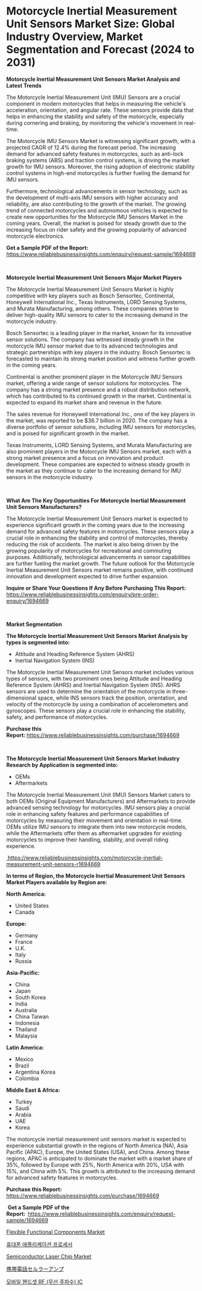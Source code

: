 <p><h1>Motorcycle Inertial Measurement Unit Sensors Market Size: Global Industry Overview, Market Segmentation and Forecast (2024 to 2031)</h1></p><p><strong>Motorcycle Inertial Measurement Unit Sensors Market Analysis and Latest Trends</strong></p>
<p><p>The Motorcycle Inertial Measurement Unit (IMU) Sensors are a crucial component in modern motorcycles that helps in measuring the vehicle's acceleration, orientation, and angular rate. These sensors provide data that helps in enhancing the stability and safety of the motorcycle, especially during cornering and braking, by monitoring the vehicle's movement in real-time.</p><p>The Motorcycle IMU Sensors Market is witnessing significant growth, with a projected CAGR of 12.4% during the forecast period. The increasing demand for advanced safety features in motorcycles, such as anti-lock braking systems (ABS) and traction control systems, is driving the market growth for IMU sensors. Moreover, the rising adoption of electronic stability control systems in high-end motorcycles is further fueling the demand for IMU sensors.</p><p>Furthermore, technological advancements in sensor technology, such as the development of multi-axis IMU sensors with higher accuracy and reliability, are also contributing to the growth of the market. The growing trend of connected motorcycles and autonomous vehicles is expected to create new opportunities for the Motorcycle IMU Sensors Market in the coming years. Overall, the market is poised for steady growth due to the increasing focus on rider safety and the growing popularity of advanced motorcycle electronics.</p></p>
<p><strong>Get a Sample PDF of the Report:&nbsp;</strong> <a href="https://www.reliablebusinessinsights.com/enquiry/request-sample/1694669">https://www.reliablebusinessinsights.com/enquiry/request-sample/1694669</a></p>
<p>&nbsp;</p>
<p><strong>Motorcycle Inertial Measurement Unit Sensors Major Market Players</strong></p>
<p><p>The Motorcycle Inertial Measurement Unit Sensors Market is highly competitive with key players such as Bosch Sensortec, Continental, Honeywell International Inc., Texas Instruments, LORD Sensing Systems, and Murata Manufacturing, among others. These companies strive to deliver high-quality IMU sensors to cater to the increasing demand in the motorcycle industry.</p><p>Bosch Sensortec is a leading player in the market, known for its innovative sensor solutions. The company has witnessed steady growth in the motorcycle IMU sensor market due to its advanced technologies and strategic partnerships with key players in the industry. Bosch Sensortec is forecasted to maintain its strong market position and witness further growth in the coming years.</p><p>Continental is another prominent player in the Motorcycle IMU Sensors market, offering a wide range of sensor solutions for motorcycles. The company has a strong market presence and a robust distribution network, which has contributed to its continued growth in the market. Continental is expected to expand its market share and revenue in the future.</p><p>The sales revenue for Honeywell International Inc., one of the key players in the market, was reported to be $36.7 billion in 2020. The company has a diverse portfolio of sensor solutions, including IMU sensors for motorcycles, and is poised for significant growth in the market.</p><p>Texas Instruments, LORD Sensing Systems, and Murata Manufacturing are also prominent players in the Motorcycle IMU Sensors market, each with a strong market presence and a focus on innovation and product development. These companies are expected to witness steady growth in the market as they continue to cater to the increasing demand for IMU sensors in the motorcycle industry.</p></p>
<p>&nbsp;</p>
<p><strong>What Are The Key Opportunities For Motorcycle Inertial Measurement Unit Sensors Manufacturers?</strong></p>
<p><p>The Motorcycle Inertial Measurement Unit Sensors market is expected to experience significant growth in the coming years due to the increasing demand for advanced safety features in motorcycles. These sensors play a crucial role in enhancing the stability and control of motorcycles, thereby reducing the risk of accidents. The market is also being driven by the growing popularity of motorcycles for recreational and commuting purposes. Additionally, technological advancements in sensor capabilities are further fueling the market growth. The future outlook for the Motorcycle Inertial Measurement Unit Sensors market remains positive, with continued innovation and development expected to drive further expansion.</p></p>
<p><strong>Inquire or Share Your Questions If Any Before Purchasing This Report:</strong> <a href="https://www.reliablebusinessinsights.com/enquiry/pre-order-enquiry/1694669">https://www.reliablebusinessinsights.com/enquiry/pre-order-enquiry/1694669</a></p>
<p>&nbsp;</p>
<p><strong>Market Segmentation</strong></p>
<p><strong>The Motorcycle Inertial Measurement Unit Sensors Market Analysis by types is segmented into:</strong></p>
<p><ul><li>Attitude and Heading Reference System (AHRS)</li><li>Inertial Navigation System (INS)</li></ul></p>
<p><p>The Motorcycle Inertial Measurement Unit Sensors market includes various types of sensors, with two prominent ones being Attitude and Heading Reference System (AHRS) and Inertial Navigation System (INS). AHRS sensors are used to determine the orientation of the motorcycle in three-dimensional space, while INS sensors track the position, orientation, and velocity of the motorcycle by using a combination of accelerometers and gyroscopes. These sensors play a crucial role in enhancing the stability, safety, and performance of motorcycles.</p></p>
<p><strong>Purchase this Report:&nbsp;</strong><a href="https://www.reliablebusinessinsights.com/purchase/1694669">https://www.reliablebusinessinsights.com/purchase/1694669</a></p>
<p>&nbsp;</p>
<p><strong>The Motorcycle Inertial Measurement Unit Sensors Market Industry Research by Application is segmented into:</strong></p>
<p><ul><li>OEMs</li><li>Aftermarkets</li></ul></p>
<p><p>The Motorcycle Inertial Measurement Unit (IMU) Sensors Market caters to both OEMs (Original Equipment Manufacturers) and Aftermarkets to provide advanced sensing technology for motorcycles. IMU sensors play a crucial role in enhancing safety features and performance capabilities of motorcycles by measuring their movement and orientation in real-time. OEMs utilize IMU sensors to integrate them into new motorcycle models, while the Aftermarkets offer them as aftermarket upgrades for existing motorcycles to improve their handling, stability, and overall riding experience.</p></p>
<p><a href="https://www.reliablebusinessinsights.com/motorcycle-inertial-measurement-unit-sensors-r1694669">&nbsp;https://www.reliablebusinessinsights.com/motorcycle-inertial-measurement-unit-sensors-r1694669</a></p>
<p><strong>In terms of Region, the Motorcycle Inertial Measurement Unit Sensors Market Players available by Region are:</strong></p>
<p>
    <p> <strong> North America: </strong>
        <ul>
            <li>United States</li>
            <li>Canada</li>
        </ul>
        </p> 
    <p> <strong> Europe: </strong>
        <ul>
            <li>Germany</li>
            <li>France</li>
            <li>U.K.</li>
            <li>Italy</li>
            <li>Russia</li>
        </ul>
        </p> 
    <p> <strong> Asia-Pacific: </strong>
        <ul>
            <li>China</li>
            <li>Japan</li>
            <li>South Korea</li>
            <li>India</li>
            <li>Australia</li>
            <li>China Taiwan</li>
            <li>Indonesia</li>
            <li>Thailand</li>
            <li>Malaysia</li>
        </ul>
        </p> 
    <p> <strong> Latin America: </strong>
        <ul>
            <li>Mexico</li>
            <li>Brazil</li>
            <li>Argentina Korea</li>
            <li>Colombia</li>
        </ul>
        </p> 
    <p> <strong> Middle East & Africa: </strong>
        <ul>
            <li>Turkey</li>
            <li>Saudi</li>
            <li>Arabia</li>
            <li>UAE</li>
            <li>Korea</li>
        </ul>
    </p>
    </p>
<p><p>The motorcycle inertial measurement unit sensors market is expected to experience substantial growth in the regions of North America (NA), Asia Pacific (APAC), Europe, the United States (USA), and China. Among these regions, APAC is anticipated to dominate the market with a market share of 35%, followed by Europe with 25%, North America with 20%, USA with 15%, and China with 5%. This growth is attributed to the increasing demand for advanced safety features in motorcycles.</p></p>
<p><strong>Purchase this Report: </strong><a href="https://www.reliablebusinessinsights.com/purchase/1694669">https://www.reliablebusinessinsights.com/purchase/1694669</a></p>
<p>&nbsp;<strong>Get a Sample PDF of the Report:&nbsp;&nbsp;</strong><a href="https://www.reliablebusinessinsights.com/enquiry/request-sample/1694669">https://www.reliablebusinessinsights.com/enquiry/request-sample/1694669</a></p>
<p><strong></strong></p>
<p><p><a href="https://issuu.com/reportprime-2/docs/flexible-functional-components-market-size-2030.pp">Flexible Functional Components Market</a></p><p><a href="https://github.com/Maeennan456456/Market-Research-Report-List-2/blob/main/741321096507.md">휴대폰 애플리케이션 프로세서</a></p><p><a href="https://issuu.com/reportprime-2/docs/semiconductor-laser-chip-market-size-2030.pptx">Semiconductor Laser Chip Market</a></p><p><a href="https://github.com/marbadji/Market-Research-Report-List-1/blob/main/9131510103016.md">携帯電話セルラーアンプ</a></p><p><a href="https://github.com/vsap75a286l/Market-Research-Report-List-2/blob/main/806631396506.md">모바일 핸드셋 RF (무선 주파수) IC</a></p></p>